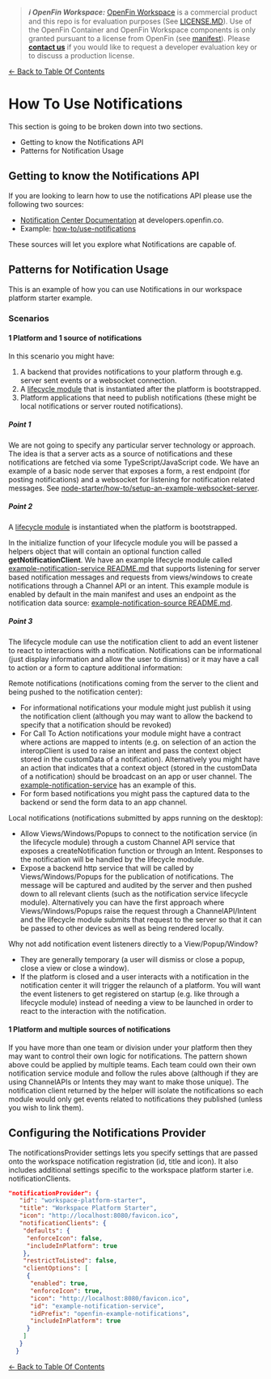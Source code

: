 > **_:information_source: OpenFin Workspace:_** [OpenFin Workspace](https://www.openfin.co/workspace/) is a commercial product and this repo is for evaluation purposes (See [LICENSE.MD](../LICENSE.MD)). Use of the OpenFin Container and OpenFin Workspace components is only granted pursuant to a license from OpenFin (see [manifest](../public/manifest.fin.json)). Please [**contact us**](https://www.openfin.co/workspace/poc/) if you would like to request a developer evaluation key or to discuss a production license.

[<- Back to Table Of Contents](../README.md)

# How To Use Notifications

This section is going to be broken down into two sections.

- Getting to know the Notifications API
- Patterns for Notification Usage

## Getting to know the Notifications API

If you are looking to learn how to use the notifications API please use the following two sources:

- [Notification Center Documentation](https://developers.openfin.co/of-docs/docs/connect-a-workspace-platform-to-notification-center) at developers.openfin.co.
- Example: [how-to/use-notifications](../../use-notifications/README.md)

These sources will let you explore what Notifications are capable of.

## Patterns for Notification Usage

This is an example of how you can use Notifications in our workspace platform starter example.

### Scenarios

#### 1 Platform and 1 source of notifications

In this scenario you might have:

1. A backend that provides notifications to your platform through e.g. server sent events or a websocket connection.
2. A [lifecycle module](./how-to-use-lifecycle-events.md) that is instantiated after the platform is bootstrapped.
3. Platform applications that need to publish notifications (these might be local notifications or server routed notifications).

##### Point 1

We are not going to specify any particular server technology or approach. The idea is that a server acts as a source of notifications and these notifications are fetched via some TypeScript/JavaScript code. We have an example of a basic node server that exposes a form, a rest endpoint (for posting notifications) and a websocket for listening for notification related messages. See [node-starter/how-to/setup-an-example-websocket-server](https://github.com/built-on-openfin/node-starter/tree/main/how-to/setup-an-example-websocket-server).

##### Point 2

A [lifecycle module](./how-to-use-lifecycle-events.md) is instantiated when the platform is bootstrapped.

In the initialize function of your lifecycle module you will be passed a helpers object that will contain an optional function called **getNotificationClient**. We have an example lifecycle module called [example-notification-service README.md](../client/src/modules/lifecycle/example-notification-service/README.md) that supports listening for server based notification messages and requests from views/windows to create notifications through a Channel API or an intent. This example module is enabled by default in the main manifest and uses an endpoint as the notification data source: [example-notification-source README.md](../client/src/modules/endpoint/example-notification-source/README.md).

##### Point 3

The lifecycle module can use the notification client to add an event listener to react to interactions with a notification. Notifications can be informational (just display information and allow the user to dismiss) or it may have a call to action or a form to capture additional information:

Remote notifications (notifications coming from the server to the client and being pushed to the notification center):

- For informational notifications your module might just publish it using the notification client (although you may want to allow the backend to specify that a notification should be revoked)
- For Call To Action notifications your module might have a contract where actions are mapped to intents (e.g. on selection of an action the interopClient is used to raise an intent and pass the context object stored in the customData of a notification). Alternatively you might have an action that indicates that a context object (stored in the customData of a notification) should be broadcast on an app or user channel. The [example-notification-service](../client/src/modules/lifecycle/example-notification-service/README.md) has an example of this.
- For form based notifications you might pass the captured data to the backend or send the form data to an app channel.

Local notifications (notifications submitted by apps running on the desktop):

- Allow Views/Windows/Popups to connect to the notification service (in the lifecycle module) through a custom Channel API service that exposes a createNotification function or through an Intent. Responses to the notification will be handled by the lifecycle module.
- Expose a backend http service that will be called by Views/Windows/Popups for the publication of notifications. The message will be captured and audited by the server and then pushed down to all relevant clients (such as the notification service lifecycle module). Alternatively you can have the first approach where Views/Windows/Popups raise the request through a ChannelAPI/Intent and the lifecycle module submits that request to the server so that it can be passed to other devices as well as being rendered locally.

Why not add notification event listeners directly to a View/Popup/Window?

- They are generally temporary (a user will dismiss or close a popup, close a view or close a window).
- If the platform is closed and a user interacts with a notification in the notification center it will trigger the relaunch of a platform. You will want the event listeners to get registered on startup (e.g. like through a lifecycle module) instead of needing a view to be launched in order to react to the interaction with the notification.

#### 1 Platform and multiple sources of notifications

If you have more than one team or division under your platform then they may want to control their own logic for notifications. The pattern shown above could be applied by multiple teams. Each team could own their own notification service module and follow the rules above (although if they are using ChannelAPIs or Intents they may want to make those unique). The notification client returned by the helper will isolate the notifications so each module would only get events related to notifications they published (unless you wish to link them).

## Configuring the Notifications Provider

The notificationsProvider settings lets you specify settings that are passed onto the workspace notification registration (id, title and icon). It also includes additional settings specific to the workspace platform starter i.e. notificationClients.

```json
"notificationProvider": {
   "id": "workspace-platform-starter",
   "title": "Workspace Platform Starter",
   "icon": "http://localhost:8080/favicon.ico",
   "notificationClients": {
    "defaults": {
     "enforceIcon": false,
     "includeInPlatform": true
    },
    "restrictToListed": false,
    "clientOptions": [
     {
      "enabled": true,
      "enforceIcon": true,
      "icon": "http://localhost:8080/favicon.ico",
      "id": "example-notification-service",
      "idPrefix": "openfin-example-notifications",
      "includeInPlatform": true
     }
    ]
   }
  }
```

[<- Back to Table Of Contents](../README.md)
